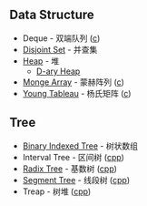 ## Data Structure
* Deque - 双端队列 ([c](https://github.com/wuzhiyi/data-structure/blob/master/deque.c))
* [Disjoint Set](https://github.com/wuzhiyi/data-structure/blob/master/disjoint-set.md) - 并查集
* [Heap](https://github.com/wuzhiyi/data-structure/blob/master/heap.md) - 堆
    * [D-ary Heap](https://github.com/wuzhiyi/data-structure/blob/master/d-ary-heap.c)
* [Monge Array](https://github.com/wuzhiyi/data-structure/blob/master/monge-array.md) - 蒙赫阵列 ([c](https://github.com/wuzhiyi/data-structure/blob/master/monge-array.c))
* [Young Tableau](https://github.com/wuzhiyi/data-structure/blob/master/young-tableau.md) - 杨氏矩阵 ([c](https://github.com/wuzhiyi/data-structure/blob/master/young-tableau.c))

## Tree
* [Binary Indexed Tree](https://github.com/wuzhiyi/data-structure/blob/master/binary-indexed-tree.md) - 树状数组
* Interval Tree - 区间树 ([cpp](https://github.com/wuzhiyi/data-structure/blob/master/interval-tree.cpp))
* [Radix Tree](https://github.com/wuzhiyi/data-structure/blob/master/radix-tree.md) - 基数树 ([cpp](https://github.com/wuzhiyi/data-structure/blob/master/radix-tree.cpp))
* [Segment Tree](https://github.com/wuzhiyi/data-structure/blob/master/segment-tree.md) - 线段树 ([cpp](https://github.com/wuzhiyi/data-structure/blob/master/segment-tree.cpp))
* Treap - 树堆 ([cpp](https://github.com/wuzhiyi/data-structure/blob/master/treap.cpp))
